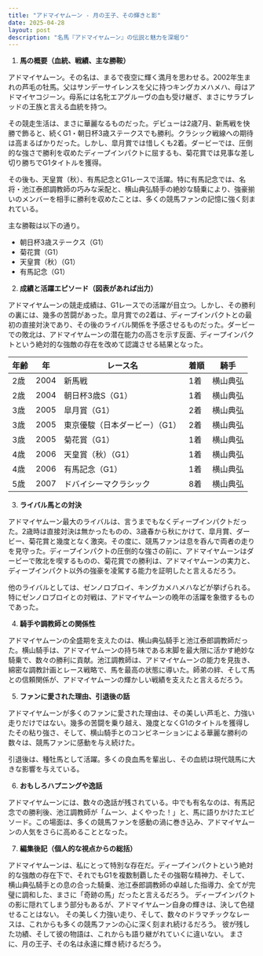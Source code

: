 ```yaml
---
title: "アドマイヤムーン - 月の王子、その輝きと影"
date: 2025-04-28
layout: post
description: "名馬『アドマイヤムーン』の伝説と魅力を深堀り"
---
```


1. **馬の概要（血統、戦績、主な勝鞍）**

アドマイヤムーン。その名は、まるで夜空に輝く満月を思わせる。2002年生まれの芦毛の牡馬。父はサンデーサイレンスを父に持つキングカメハメハ、母はアドマイヤコジーン。母系には名牝エアグルーヴの血も受け継ぎ、まさにサラブレッドの王族と言える血統を持つ。

その競走生活は、まさに華麗なるものだった。デビューは2歳7月、新馬戦を快勝で飾ると、続くG1・朝日杯3歳ステークスでも勝利。クラシック戦線への期待は高まるばかりだった。しかし、皐月賞では惜しくも2着。ダービーでは、圧倒的な強さで勝利を収めたディープインパクトに屈するも、菊花賞では見事な差し切り勝ちでG1タイトルを獲得。

その後も、天皇賞（秋）、有馬記念とG1レースで活躍。特に有馬記念では、名将・池江泰郎調教師の巧みな采配と、横山典弘騎手の絶妙な騎乗により、強豪揃いのメンバーを相手に勝利を収めたことは、多くの競馬ファンの記憶に強く刻まれている。

主な勝鞍は以下の通り。

* 朝日杯3歳ステークス（G1）
* 菊花賞（G1）
* 天皇賞（秋）（G1）
* 有馬記念（G1）


2. **成績と活躍エピソード（図表があれば出力）**

アドマイヤムーンの競走成績は、G1レースでの活躍が目立つ。しかし、その勝利の裏には、幾多の苦闘があった。皐月賞での2着は、ディープインパクトとの最初の直接対決であり、その後のライバル関係を予感させるものだった。ダービーでの敗北は、アドマイヤムーンの潜在能力の高さを示す反面、ディープインパクトという絶対的な強敵の存在を改めて認識させる結果となった。

| 年齢 | 年 | レース名 | 着順 | 騎手 |
|---|---|---|---|---|
| 2歳 | 2004 | 新馬戦 | 1着 | 横山典弘 |
| 2歳 | 2004 | 朝日杯3歳S（G1） | 1着 | 横山典弘 |
| 3歳 | 2005 | 皐月賞（G1） | 2着 | 横山典弘 |
| 3歳 | 2005 | 東京優駿（日本ダービー）（G1） | 2着 | 横山典弘 |
| 3歳 | 2005 | 菊花賞（G1） | 1着 | 横山典弘 |
| 4歳 | 2006 | 天皇賞（秋）（G1） | 1着 | 横山典弘 |
| 4歳 | 2006 | 有馬記念（G1） | 1着 | 横山典弘 |
| 5歳 | 2007 | ドバイシーマクラシック | 8着 | 横山典弘 |


3. **ライバル馬との対決**

アドマイヤムーン最大のライバルは、言うまでもなくディープインパクトだった。2歳時は直接対決は無かったものの、3歳春から秋にかけて、皐月賞、ダービー、菊花賞と幾度となく激突。その度に、競馬ファンは息を呑んで両者の走りを見守った。ディープインパクトの圧倒的な強さの前に、アドマイヤムーンはダービーで敗北を喫するものの、菊花賞での勝利は、アドマイヤムーンの実力と、ディープインパクト以外の強豪を凌駕する能力を証明したと言えるだろう。

他のライバルとしては、ゼンノロブロイ、キングカメハメハなどが挙げられる。特にゼンノロブロイとの対戦は、アドマイヤムーンの晩年の活躍を象徴するものであった。


4. **騎手や調教師との関係性**

アドマイヤムーンの全盛期を支えたのは、横山典弘騎手と池江泰郎調教師だった。横山騎手は、アドマイヤムーンの持ち味である末脚を最大限に活かす絶妙な騎乗で、数々の勝利に貢献。池江調教師は、アドマイヤムーンの能力を見抜き、綿密な調教計画とレース戦略で、馬を最高の状態に導いた。師弟の絆、そして馬との信頼関係が、アドマイヤムーンの輝かしい戦績を支えたと言えるだろう。


5. **ファンに愛された理由、引退後の話**

アドマイヤムーンが多くのファンに愛された理由は、その美しい芦毛と、力強い走りだけではない。幾多の苦闘を乗り越え、幾度となくG1のタイトルを獲得したその粘り強さ、そして、横山騎手とのコンビネーションによる華麗な勝利の数々は、競馬ファンに感動を与え続けた。

引退後は、種牡馬として活躍。多くの良血馬を輩出し、その血統は現代競馬に大きな影響を与えている。


6. **おもしろハプニングや逸話**

アドマイヤムーンには、数々の逸話が残されている。中でも有名なのは、有馬記念での勝利後、池江調教師が「ムーン、よくやった！」と、馬に語りかけたエピソード。この場面は、多くの競馬ファンを感動の渦に巻き込み、アドマイヤムーンの人気をさらに高めることとなった。


7. **編集後記（個人的な視点からの総括）**

アドマイヤムーンは、私にとって特別な存在だ。ディープインパクトという絶対的な強敵の存在下で、それでもG1を複数制覇したその強靭な精神力、そして、横山典弘騎手との息の合った騎乗、池江泰郎調教師の卓越した指導力、全てが完璧に調和した、まさに「奇跡の馬」だったと言えるだろう。  ディープインパクトの影に隠れてしまう部分もあるが、アドマイヤムーン自身の輝きは、決して色褪せることはない。  その美しく力強い走り、そして、数々のドラマチックなレースは、これからも多くの競馬ファンの心に深く刻まれ続けるだろう。  彼が残した功績、そして彼の物語は、これからも語り継がれていくに違いない。  まさに、月の王子、その名は永遠に輝き続けるだろう。
